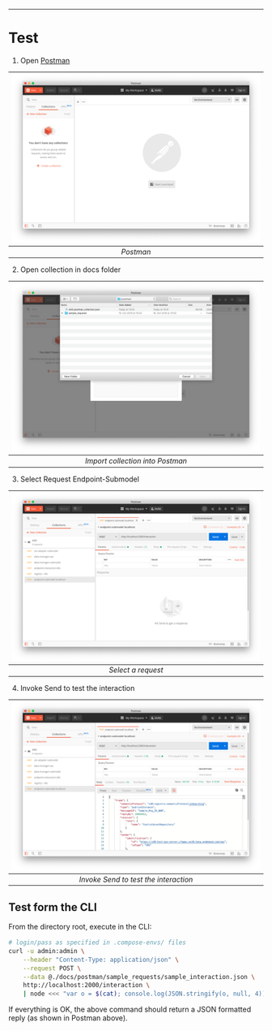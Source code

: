 
---
# Test


[postman]: images/Postman_open.png "Open Postman"
[postmanimp]: images/Postman_import_collection.png "Import collection"
[postmanselend]: images/Postman_select_endpoint.png "Select Endpoint"
[postmantest]: images/Postman_test_interaction.png "Test Endpoint"


1. Open [Postman](https://www.getpostman.com)

|![alt text][postman]|
|:--:|
| *Postman* |

2. Open collection in docs folder

|![alt text][postmanimp]|
|:--:|
| *Import collection into Postman* |

3. Select Request Endpoint-Submodel

|![alt text][postmanselend]|
|:--:|
| *Select a request* |

4. Invoke Send to test the interaction

|![alt text][postmantest]|
|:--:|
| *Invoke Send to test the interaction* |



## Test form the CLI

From the directory root, execute in the CLI:
```bash
# login/pass as specified in .compose-envs/ files
curl -u admin:admin \
    --header "Content-Type: application/json" \
    --request POST \
    --data @./docs/postman/sample_requests/sample_interaction.json \
    http://localhost:2000/interaction \
    | node <<< "var o = $(cat); console.log(JSON.stringify(o, null, 4));"
```

If everything is OK, the above command should return a JSON formatted reply (as shown in Postman above).
